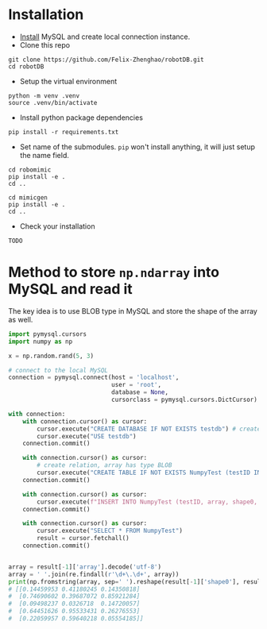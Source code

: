 # Installation
- [Install](https://dev.mysql.com/doc/mysql-installation-excerpt/5.7/en/) MySQL and create local connection instance.
- Clone this repo
```
git clone https://github.com/Felix-Zhenghao/robotDB.git
cd robotDB
```
- Setup the virtual environment
```
python -m venv .venv
source .venv/bin/activate
```
- Install python package dependencies
```
pip install -r requirements.txt
```
- Set name of the submodules. `pip` won't install anything, it will just setup the name field.
```
cd robomimic
pip install -e .
cd ..

cd mimicgen
pip install -e .
cd ..
```
- Check your installation
```
TODO
```


# Method to store `np.ndarray` into MySQL and read it
The key idea is to use BLOB type in MySQL and store the shape of the array as well.

```python
import pymysql.cursors
import numpy as np

x = np.random.rand(5, 3)

# connect to the local MySQL
connection = pymysql.connect(host = 'localhost',
                             user = 'root',
                             database = None,
                             cursorclass = pymysql.cursors.DictCursor)

with connection:
    with connection.cursor() as cursor:
        cursor.execute("CREATE DATABASE IF NOT EXISTS testdb") # create testdb dataset
        cursor.execute("USE testdb")
    connection.commit()

    with connection.cursor() as cursor:
        # create relation, array has type BLOB
        cursor.execute("CREATE TABLE IF NOT EXISTS NumpyTest (testID INT, array BLOB, shape0 INT, shape1 INT)")
    connection.commit()

    with connection.cursor() as cursor:
        cursor.execute(f"INSERT INTO NumpyTest (testID, array, shape0, shape1) VALUES (1, %s, {x.shape[0]}, {x.shape[1]})", (x,))
    connection.commit()

    with connection.cursor() as cursor:
        cursor.execute("SELECT * FROM NumpyTest")
        result = cursor.fetchall()
    connection.commit()


array = result[-1]['array'].decode('utf-8')
array = ' '.join(re.findall(r'\d+\.\d+', array))
print(np.fromstring(array, sep=' ').reshape(result[-1]['shape0'], result[-1]['shape1']))
# [[0.14459953 0.41180245 0.14350818]
#  [0.74690602 0.39687072 0.85921284]
#  [0.09498237 0.0326718  0.14720057]
#  [0.64451626 0.95533431 0.26276553]
#  [0.22059957 0.59640218 0.05554185]]
```

